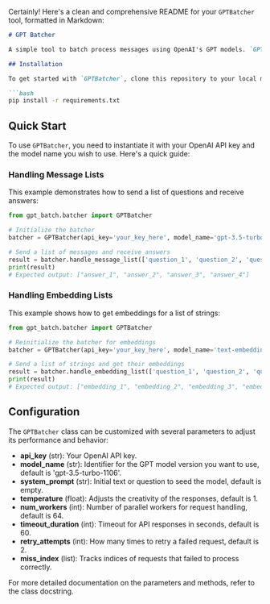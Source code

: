 Certainly! Here's a clean and comprehensive README for your `GPTBatcher` tool, formatted in Markdown:

```markdown
# GPT Batcher

A simple tool to batch process messages using OpenAI's GPT models. `GPTBatcher` allows for efficient handling of multiple requests simultaneously, ensuring quick responses and robust error management.

## Installation

To get started with `GPTBatcher`, clone this repository to your local machine. Navigate to the repository directory and install the required dependencies (if any) by running:

```bash
pip install -r requirements.txt
```

## Quick Start

To use `GPTBatcher`, you need to instantiate it with your OpenAI API key and the model name you wish to use. Here's a quick guide:

### Handling Message Lists

This example demonstrates how to send a list of questions and receive answers:

```python
from gpt_batch.batcher import GPTBatcher

# Initialize the batcher
batcher = GPTBatcher(api_key='your_key_here', model_name='gpt-3.5-turbo-1106')

# Send a list of messages and receive answers
result = batcher.handle_message_list(['question_1', 'question_2', 'question_3', 'question_4'])
print(result)
# Expected output: ["answer_1", "answer_2", "answer_3", "answer_4"]
```

### Handling Embedding Lists

This example shows how to get embeddings for a list of strings:

```python
from gpt_batch.batcher import GPTBatcher

# Reinitialize the batcher for embeddings
batcher = GPTBatcher(api_key='your_key_here', model_name='text-embedding-3-small')

# Send a list of strings and get their embeddings
result = batcher.handle_embedding_list(['question_1', 'question_2', 'question_3', 'question_4'])
print(result)
# Expected output: ["embedding_1", "embedding_2", "embedding_3", "embedding_4"]
```

## Configuration

The `GPTBatcher` class can be customized with several parameters to adjust its performance and behavior:

- **api_key** (str): Your OpenAI API key.
- **model_name** (str): Identifier for the GPT model version you want to use, default is 'gpt-3.5-turbo-1106'.
- **system_prompt** (str): Initial text or question to seed the model, default is empty.
- **temperature** (float): Adjusts the creativity of the responses, default is 1.
- **num_workers** (int): Number of parallel workers for request handling, default is 64.
- **timeout_duration** (int): Timeout for API responses in seconds, default is 60.
- **retry_attempts** (int): How many times to retry a failed request, default is 2.
- **miss_index** (list): Tracks indices of requests that failed to process correctly.

For more detailed documentation on the parameters and methods, refer to the class docstring.
